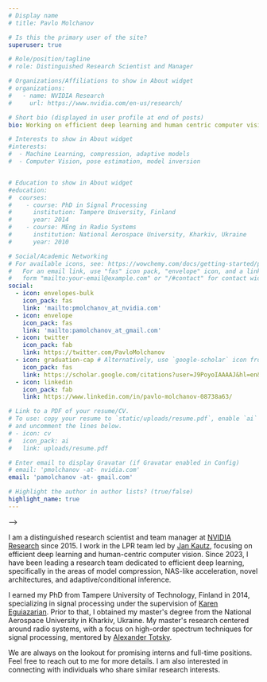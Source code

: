 ```yaml
---
# Display name
# title: Pavlo Molchanov

# Is this the primary user of the site?
superuser: true

# Role/position/tagline
# role: Distinguished Research Scientist and Manager

# Organizations/Affiliations to show in About widget
# organizations:
#   - name: NVIDIA Research
#     url: https://www.nvidia.com/en-us/research/

# Short bio (displayed in user profile at end of posts)
bio: Working on efficient deep learning and human centric computer vision.

# Interests to show in About widget
#interests:
#  - Machine Learning, compression, adaptive models
#  - Computer Vision, pose estimation, model inversion


# Education to show in About widget
#education:
#  courses:
#    - course: PhD in Signal Processing
#      institution: Tampere University, Finland
#      year: 2014
#    - course: MEng in Radio Systems
#      institution: National Aerospace University, Kharkiv, Ukraine
#      year: 2010

# Social/Academic Networking
# For available icons, see: https://wowchemy.com/docs/getting-started/page-builder/#icons
#   For an email link, use "fas" icon pack, "envelope" icon, and a link in the
#   form "mailto:your-email@example.com" or "/#contact" for contact widget.
social:
  - icon: envelopes-bulk
    icon_pack: fas
    link: 'mailto:pmolchanov_at_nvidia.com'
  - icon: envelope
    icon_pack: fas
    link: 'mailto:pamolchanov_at_gmail.com'
  - icon: twitter
    icon_pack: fab
    link: https://twitter.com/PavloMolchanov
  - icon: graduation-cap # Alternatively, use `google-scholar` icon from `ai` icon pack
    icon_pack: fas
    link: https://scholar.google.com/citations?user=J9PoyoIAAAAJ&hl=en&oi=ao
  - icon: linkedin
    icon_pack: fab
    link: https://www.linkedin.com/in/pavlo-molchanov-08738a63/

# Link to a PDF of your resume/CV.
# To use: copy your resume to `static/uploads/resume.pdf`, enable `ai` icons in `params.toml`,
# and uncomment the lines below.
# - icon: cv
#   icon_pack: ai
#   link: uploads/resume.pdf

# Enter email to display Gravatar (if Gravatar enabled in Config)
# email: 'pmolchanov -at- nvidia.com'
email: 'pamolchanov -at- gmail.com'

# Highlight the author in author lists? (true/false)
highlight_name: true
---
```

<!-- I am a distinguished research scientist and team manager with [NVIDIA Research](https://www.nvidia.com/en-us/research/) since 2015. My research is focused on efficient deep learning and human-centric computer vision in LPR team lead by [Jan Kautz](https://jankautz.com). Since 2023, I am leading a research team on efficient deep learning with the focus on model compression, NAS like acceleration, novel architectures, and adaptive/conditional inference.
 <!-- In the area of human-centric vision I am working on face/body/hand landmarks and pose estimation, action/gesture recognition and designing novel human-computer interaction systems.  -->

<!-- I obtained PhD from Tampere University of Technology, Finland in the area of signal processing in 2014 supervised by [Karen Eguiazarian](https://www.tuni.fi/en/karen-eguiazarian). I received my master degree from National Aerospace University, Kharkiv, Ukraine in Radio Systems focusing on high-order spectrum techniques for signal processing and mentored by [Alexander Totsky](https://ieeexplore.ieee.org/author/37391220000). -->
<!-- # My dissertation was focused on designing automatic target recognition systems for radars and general radar signal processing. During PhD studies I was honored to receive EuRAD best paper award in 2011 and EuRAD young engineer award in 2013. -->

<!-- We always look for promising interns and full time positions, feel free to ping me for details. I am also interested in connecting with people who share similar research interests.  --> -->

I am a distinguished research scientist and team manager at [NVIDIA Research](https://www.nvidia.com/en-us/research/) since 2015. I work in the LPR team led by [Jan Kautz](https://jankautz.com), focusing on efficient deep learning and human-centric computer vision. Since 2023, I have been leading a research team dedicated to efficient deep learning, specifically in the areas of model compression, NAS-like acceleration, novel architectures, and adaptive/conditional inference.

I earned my PhD from Tampere University of Technology, Finland in 2014, specializing in signal processing under the supervision of [Karen Eguiazarian](https://www.tuni.fi/en/karen-eguiazarian). Prior to that, I obtained my master's degree from the National Aerospace University in Kharkiv, Ukraine. My master's research centered around radio systems, with a focus on high-order spectrum techniques for signal processing, mentored by [Alexander Totsky](https://ieeexplore.ieee.org/author/37391220000).

We are always on the lookout for promising interns and full-time positions. Feel free to reach out to me for more details. I am also interested in connecting with individuals who share similar research interests.

[comment]: <> ({{< icon name="download" pack="fas" >}} Download my {{< staticref "uploads/demo_resume.pdf" "newtab" >}}resumé{{< /staticref >}}.)
